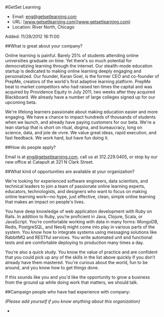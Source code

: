 
#GetSet Learning

* Email: [eng@getsetlearning.com](mailto:eng@getsetlearning.com)
* URL: [www.getsetlearning.com](www.getsetlearning.com)
* Location: River North, Chicago

Added: 11/28/2012 16:11:00

##What is great about your company?

Online learning is painful. Barely 25% of students attending online universities graduate on time. Yet there's so much potential for democratizing learning through the internet. Our stealth-mode education startup is dedicated to making online learning deeply engaging and personalized. Our founder, Karan Goel, is the former CEO and co-founder of PrepMe, creators of the world's first adaptive learning platform. PrepMe beat to market competitors who had raised ten times the capital and was acquired by Providence Equity in July 2011, two weeks after they acquired Blackboard.  We already have a number of large colleges signed up for our upcoming beta.



We're lifelong learners passionate about making education easier and more engaging. We have a chance to impact hundreds of thousands of students when we launch, and already have paying customers for our beta. We're a lean startup that is short on ritual, dogma, and bureaucracy, long on science, data, and joie de vivre. We value great ideas, rapid execution, and fast feedback. We work hard, but have fun doing it.

##How do people apply?

Email is at eng@getsetlearning.com, call us at 312.229.0405, or stop by our new office at Catapult at 321 N Clark Street.  

##What kind of opportunities are available at your organization?

We're looking for experienced software engineers, data scientists, and technical leaders to join a team of passionate online learning experts, educators, technologists, and designers who want to focus on making online learning work—no hype, just effective, clean, simple online learning that makes an impact on people's lives.



You have deep knowledge of web application development with Ruby on Rails. In addition to Ruby, you’re proficient in Java, Clojure, Scala, or JavaScript. You’re comfortable working with data in many forms: MongoDB, Redis, PostgreSQL, and Neo4j might come into play in various parts of the system. You know how to integrate systems using messaging solutions like RabbitMQ and RESTful services. You write automated unit and functional tests and are comfortable deploying to production many times a day.



You're also a quick study. You know the value of practice and are confident that you could pick up any of the skills in the list above quickly if you don’t already have them mastered. You're curious about the world, fun to be around, and you know how to get things done.



If this sounds like you and you'd like the opportunity to grow a business from the ground up while doing work that matters, we should talk.

##Campaign people who have had experience with company:

*(Please add yourself if you know anything about this organization)*

* 


    